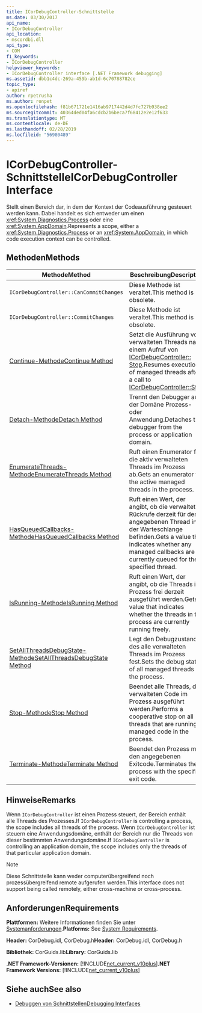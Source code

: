 ```yaml
---
title: ICorDebugController-Schnittstelle
ms.date: 03/30/2017
api_name:
- ICorDebugController
api_location:
- mscordbi.dll
api_type:
- COM
f1_keywords:
- ICorDebugController
helpviewer_keywords:
- ICorDebugController interface [.NET Framework debugging]
ms.assetid: dbb1c4dc-269a-459b-ab1d-6c70788782ce
topic_type:
- apiref
author: rpetrusha
ms.author: ronpet
ms.openlocfilehash: f81b671721e1416ab9717442d4d7fc727b938ee2
ms.sourcegitcommit: 40364ded04fa6cdcb2b6beca7f68412e2e12f633
ms.translationtype: MT
ms.contentlocale: de-DE
ms.lasthandoff: 02/28/2019
ms.locfileid: "56980489"
---
```

# <a name="icordebugcontroller-interface"></a><span data-ttu-id="07460-102">ICorDebugController-Schnittstelle</span><span class="sxs-lookup"><span data-stu-id="07460-102">ICorDebugController Interface</span></span>

<span data-ttu-id="07460-103">Stellt einen Bereich dar, in dem der Kontext der Codeausführung gesteuert werden kann. Dabei handelt es sich entweder um einen <xref:System.Diagnostics.Process> oder eine <xref:System.AppDomain>.</span><span class="sxs-lookup"><span data-stu-id="07460-103">Represents a scope, either a <xref:System.Diagnostics.Process> or an <xref:System.AppDomain>, in which code execution context can be controlled.</span></span>  
  
## <a name="methods"></a><span data-ttu-id="07460-104">Methoden</span><span class="sxs-lookup"><span data-stu-id="07460-104">Methods</span></span>  
  
|<span data-ttu-id="07460-105">Methode</span><span class="sxs-lookup"><span data-stu-id="07460-105">Method</span></span>|<span data-ttu-id="07460-106">Beschreibung</span><span class="sxs-lookup"><span data-stu-id="07460-106">Description</span></span>|  
|------------|-----------------|  
|`ICorDebugController::CanCommitChanges`|<span data-ttu-id="07460-107">Diese Methode ist veraltet.</span><span class="sxs-lookup"><span data-stu-id="07460-107">This method is obsolete.</span></span>|  
|`ICorDebugController::CommitChanges`|<span data-ttu-id="07460-108">Diese Methode ist veraltet.</span><span class="sxs-lookup"><span data-stu-id="07460-108">This method is obsolete.</span></span>|  
|[<span data-ttu-id="07460-109">Continue-Methode</span><span class="sxs-lookup"><span data-stu-id="07460-109">Continue Method</span></span>](../../../../docs/framework/unmanaged-api/debugging/icordebugcontroller-continue-method.md)|<span data-ttu-id="07460-110">Setzt die Ausführung von verwalteten Threads nach einem Aufruf von [ICorDebugController:: Stop](../../../../docs/framework/unmanaged-api/debugging/icordebugcontroller-stop-method.md).</span><span class="sxs-lookup"><span data-stu-id="07460-110">Resumes execution of managed threads after a call to [ICorDebugController::Stop](../../../../docs/framework/unmanaged-api/debugging/icordebugcontroller-stop-method.md).</span></span>|  
|[<span data-ttu-id="07460-111">Detach-Methode</span><span class="sxs-lookup"><span data-stu-id="07460-111">Detach Method</span></span>](../../../../docs/framework/unmanaged-api/debugging/icordebugcontroller-detach-method.md)|<span data-ttu-id="07460-112">Trennt den Debugger aus der Domäne Prozess- oder Anwendung.</span><span class="sxs-lookup"><span data-stu-id="07460-112">Detaches the debugger from the process or application domain.</span></span>|  
|[<span data-ttu-id="07460-113">EnumerateThreads-Methode</span><span class="sxs-lookup"><span data-stu-id="07460-113">EnumerateThreads Method</span></span>](../../../../docs/framework/unmanaged-api/debugging/icordebugcontroller-enumeratethreads-method.md)|<span data-ttu-id="07460-114">Ruft einen Enumerator für die aktiv verwalteten Threads im Prozess ab.</span><span class="sxs-lookup"><span data-stu-id="07460-114">Gets an enumerator for the active managed threads in the process.</span></span>|  
|[<span data-ttu-id="07460-115">HasQueuedCallbacks-Methode</span><span class="sxs-lookup"><span data-stu-id="07460-115">HasQueuedCallbacks Method</span></span>](../../../../docs/framework/unmanaged-api/debugging/icordebugcontroller-hasqueuedcallbacks-method.md)|<span data-ttu-id="07460-116">Ruft einen Wert, der angibt, ob die verwalteten Rückrufe derzeit für den angegebenen Thread in der Warteschlange befinden.</span><span class="sxs-lookup"><span data-stu-id="07460-116">Gets a value that indicates whether any managed callbacks are currently queued for the specified thread.</span></span>|  
|[<span data-ttu-id="07460-117">IsRunning-Methode</span><span class="sxs-lookup"><span data-stu-id="07460-117">IsRunning Method</span></span>](../../../../docs/framework/unmanaged-api/debugging/icordebugcontroller-isrunning-method.md)|<span data-ttu-id="07460-118">Ruft einen Wert, der angibt, ob die Threads im Prozess frei derzeit ausgeführt werden.</span><span class="sxs-lookup"><span data-stu-id="07460-118">Gets a value that indicates whether the threads in the process are currently running freely.</span></span>|  
|[<span data-ttu-id="07460-119">SetAllThreadsDebugState-Methode</span><span class="sxs-lookup"><span data-stu-id="07460-119">SetAllThreadsDebugState Method</span></span>](../../../../docs/framework/unmanaged-api/debugging/icordebugcontroller-setallthreadsdebugstate-method.md)|<span data-ttu-id="07460-120">Legt den Debugzustand des alle verwalteten Threads im Prozess fest.</span><span class="sxs-lookup"><span data-stu-id="07460-120">Sets the debug state of all managed threads in the process.</span></span>|  
|[<span data-ttu-id="07460-121">Stop-Methode</span><span class="sxs-lookup"><span data-stu-id="07460-121">Stop Method</span></span>](../../../../docs/framework/unmanaged-api/debugging/icordebugcontroller-stop-method.md)|<span data-ttu-id="07460-122">Beendet alle Threads, die verwalteten Code im Prozess ausgeführt werden.</span><span class="sxs-lookup"><span data-stu-id="07460-122">Performs a cooperative stop on all threads that are running managed code in the process.</span></span>|  
|[<span data-ttu-id="07460-123">Terminate-Methode</span><span class="sxs-lookup"><span data-stu-id="07460-123">Terminate Method</span></span>](../../../../docs/framework/unmanaged-api/debugging/icordebugcontroller-terminate-method.md)|<span data-ttu-id="07460-124">Beendet den Prozess mit den angegebenen Exitcode.</span><span class="sxs-lookup"><span data-stu-id="07460-124">Terminates the process with the specified exit code.</span></span>|  
  
## <a name="remarks"></a><span data-ttu-id="07460-125">Hinweise</span><span class="sxs-lookup"><span data-stu-id="07460-125">Remarks</span></span>  
 <span data-ttu-id="07460-126">Wenn `ICorDebugController` ist einen Prozess steuert, der Bereich enthält alle Threads des Prozesses.</span><span class="sxs-lookup"><span data-stu-id="07460-126">If `ICorDebugController` is controlling a process, the scope includes all threads of the process.</span></span> <span data-ttu-id="07460-127">Wenn `ICorDebugController` ist steuern eine Anwendungsdomäne, enthält der Bereich nur die Threads von dieser bestimmten Anwendungsdomäne.</span><span class="sxs-lookup"><span data-stu-id="07460-127">If `ICorDebugController` is controlling an application domain, the scope includes only the threads of that particular application domain.</span></span>  
  
> [!NOTE]
>  <span data-ttu-id="07460-128">Diese Schnittstelle kann weder computerübergreifend noch prozessübergreifend remote aufgerufen werden.</span><span class="sxs-lookup"><span data-stu-id="07460-128">This interface does not support being called remotely, either cross-machine or cross-process.</span></span>  
  
## <a name="requirements"></a><span data-ttu-id="07460-129">Anforderungen</span><span class="sxs-lookup"><span data-stu-id="07460-129">Requirements</span></span>  
 <span data-ttu-id="07460-130">**Plattformen:** Weitere Informationen finden Sie unter [Systemanforderungen](../../../../docs/framework/get-started/system-requirements.md).</span><span class="sxs-lookup"><span data-stu-id="07460-130">**Platforms:** See [System Requirements](../../../../docs/framework/get-started/system-requirements.md).</span></span>  
  
 <span data-ttu-id="07460-131">**Header:** CorDebug.idl, CorDebug.h</span><span class="sxs-lookup"><span data-stu-id="07460-131">**Header:** CorDebug.idl, CorDebug.h</span></span>  
  
 <span data-ttu-id="07460-132">**Bibliothek:** CorGuids.lib</span><span class="sxs-lookup"><span data-stu-id="07460-132">**Library:** CorGuids.lib</span></span>  
  
 <span data-ttu-id="07460-133">**.NET Framework-Versionen:** [!INCLUDE[net_current_v10plus](../../../../includes/net-current-v10plus-md.md)]</span><span class="sxs-lookup"><span data-stu-id="07460-133">**.NET Framework Versions:** [!INCLUDE[net_current_v10plus](../../../../includes/net-current-v10plus-md.md)]</span></span>  
  
## <a name="see-also"></a><span data-ttu-id="07460-134">Siehe auch</span><span class="sxs-lookup"><span data-stu-id="07460-134">See also</span></span>
- [<span data-ttu-id="07460-135">Debuggen von Schnittstellen</span><span class="sxs-lookup"><span data-stu-id="07460-135">Debugging Interfaces</span></span>](../../../../docs/framework/unmanaged-api/debugging/debugging-interfaces.md)
